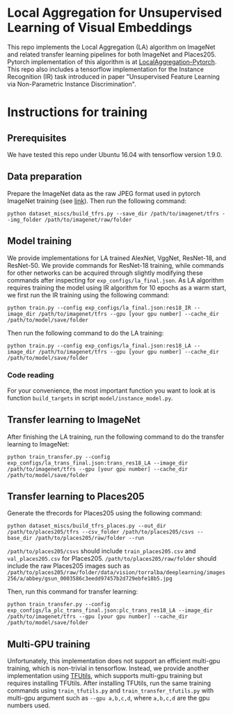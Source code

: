# Local Aggregation for Unsupervised Learning of Visual Embeddings
This repo implements the Local Aggregation (LA) algorithm on ImageNet and related transfer learning pipelines for both ImageNet and Places205.
Pytorch implementation of this algorithm is at [LocalAggregation-Pytorch](https://github.com/neuroailab/LocalAggregation-Pytorch).
This repo also includes a tensorflow implementation for the Instance Recognition (IR) task introduced in paper "Unsupervised Feature Learning via Non-Parametric Instance Discrimination".

# Instructions for training

## Prerequisites
We have tested this repo under Ubuntu 16.04 with tensorflow version 1.9.0.

## Data preparation
Prepare the ImageNet data as the raw JPEG format used in pytorch ImageNet training (see [link](https://github.com/pytorch/vision/blob/master/torchvision/datasets/imagenet.py)).
Then run the following command:
```
python dataset_miscs/build_tfrs.py --save_dir /path/to/imagenet/tfrs --img_folder /path/to/imagenet/raw/folder
```

## Model training 
We provide implementations for LA trained AlexNet, VggNet, ResNet-18, and ResNet-50.
We provide commands for ResNet-18 training, while commands for other networks can be acquired through slightly modifying these commands after inspecting for `exp_configs/la_final.json`.
As LA algorithm requires training the model using IR algorithm for 10 epochs as a warm start, we first run the IR training using the following command:
```
python train.py --config exp_configs/la_final.json:res18_IR --image_dir /path/to/imagenet/tfrs --gpu [your gpu number] --cache_dir /path/to/model/save/folder
```
Then run the following command to do the LA training:
```
python train.py --config exp_configs/la_final.json:res18_LA --image_dir /path/to/imagenet/tfrs --gpu [your gpu number] --cache_dir /path/to/model/save/folder
```

### Code reading

For your convenience, the most important function you want to look at is function `build_targets` in script `model/instance_model.py`.

## Transfer learning to ImageNet
After finishing the LA training, run the following command to do the transfer learning to ImageNet:
```
python train_transfer.py --config exp_configs/la_trans_final.json:trans_res18_LA --image_dir /path/to/imagenet/tfrs --gpu [your gpu number] --cache_dir /path/to/model/save/folder
```

## Transfer learning to Places205
Generate the tfrecords for Places205 using the following command:
```
python dataset_miscs/build_tfrs_places.py --out_dir /path/to/places205/tfrs --csv_folder /path/to/places205/csvs --base_dir /path/to/places205/raw/folder --run
```
`/path/to/places205/csvs` should include `train_places205.csv` and `val_places205.csv` for Places205.
`/path/to/places205/raw/folder` should include the raw Places205 images such as `/path/to/places205/raw/folder/data/vision/torralba/deeplearning/images256/a/abbey/gsun_0003586c3eedd97457b2d729ebfe18b5.jpg`

Then, run this command for transfer learning:
```
python train_transfer.py --config exp_configs/la_plc_trans_final.json:plc_trans_res18_LA --image_dir /path/to/imagenet/tfrs --gpu [your gpu number] --cache_dir /path/to/model/save/folder
```

## Multi-GPU training
Unfortunately, this implementation does not support an efficient multi-gpu training, which is non-trivial in tensorflow.
Instead, we provide another implementation using [TFUtils](https://github.com/neuroailab/tfutils), which supports multi-gpu training but requires installing TFUtils.
After installing TFUtils, run the same training commands using `train_tfutils.py` and `train_transfer_tfutils.py` with multi-gpu argument such as `--gpu a,b,c,d`, where `a,b,c,d` are the gpu numbers used.
